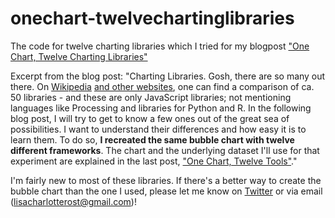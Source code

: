 # onechart-twelvechartinglibraries

The code for twelve charting libraries which I tried for my blogpost ["One Chart, Twelve Charting Libraries"](http://lisacharlotterost.github.io/2016/05/17/one-chart-code/)

Excerpt from the blog post: "Charting Libraries. Gosh, there are so many out there. On [Wikipedia](https://en.wikipedia.org/wiki/Comparison_of_JavaScript_charting_frameworks) [and other websites](http://socialcompare.com/en/comparison/javascript-graphs-and-charts-libraries), one can find a comparison of ca. 50 libraries  - and these are only JavaScript libraries; not mentioning languages like Processing and libraries for Python and R. In the following blog post, I will try to get to know a few ones out of the great sea of possibilities. I want to understand their differences and how easy it is to learn them. To do so, **I recreated the same bubble chart with twelve different frameworks**. The chart and the underlying dataset I'll use for that experiment are explained in the last post, ["One Chart, Twelve Tools"](http://lisacharlotterost.github.io/2016/05/17/one-chart-tools/)."

I'm fairly new to most of these libraries. If there's a better way to create the bubble chart than the one I used, please let me know on [Twitter](https://twitter.com/lisacrost) or via email (lisacharlotterost@gmail.com)!
